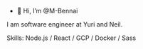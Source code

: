 - 👋 Hi, I’m @M-Bennai

I am software engineer at Yuri and Neil.

Skills: Node.js / React / GCP / Docker / Sass

<!---
M-Bennai/M-Bennai is a ✨ special ✨ repository because its `README.md` (this file) appears on your GitHub profile.
You can click the Preview link to take a look at your changes.
--->
